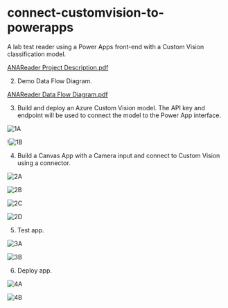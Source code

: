 # connect-customvision-to-powerapps
A lab test reader using a Power Apps front-end with a Custom Vision classification model.

[ANAReader Project Description.pdf](https://github.com/ermls/connect-customvision-to-powerapps/files/9559244/ANAReader.Project.Description.pdf)

2. Demo Data Flow Diagram.

[ANAReader Data Flow Diagram.pdf](https://github.com/ermls/connect-customvision-to-powerapps/files/9559245/ANAReader.Data.Flow.Diagram.pdf)

3. Build and deploy an Azure Custom Vision model. The API key and endpoint will be used to connect the model to
the Power App interface.

![1A](https://user-images.githubusercontent.com/83891373/189790785-13d08f94-9061-43c0-80c6-b44d789d1351.jpg)

!![1B](https://user-images.githubusercontent.com/83891373/189923139-968bc21f-59e5-44dd-b94b-d3ace36d3658.jpg)

4. Build a Canvas App with a Camera input and connect to Custom Vision using a connector.

![2A](https://user-images.githubusercontent.com/83891373/189790824-afd72950-3b9b-43de-83aa-c376c218e365.jpg)

![2B](https://user-images.githubusercontent.com/83891373/189790836-a5cee6c2-b668-4b2c-8bd1-316cc7d9ebef.jpg)

![2C](https://user-images.githubusercontent.com/83891373/189790844-b9e7f1f3-029d-45d1-aafe-eac49a9b0c2a.jpg)

![2D](https://user-images.githubusercontent.com/83891373/189790851-a7722dac-68a1-480d-ad53-e78a81b3211e.jpg)

5. Test app.

![3A](https://user-images.githubusercontent.com/83891373/189921755-aedc327c-cb41-46a5-be8b-8c2c5ecd97e4.jpg)

![3B](https://user-images.githubusercontent.com/83891373/189923297-1da9b757-be58-4ca3-9901-dc2707ebae86.jpg)

6. Deploy app.

![4A](https://user-images.githubusercontent.com/83891373/189991027-6111e09e-354b-4fa3-9654-ecd2b8c6dcf2.jpeg)

![4B](https://user-images.githubusercontent.com/83891373/189991033-3f7b1266-0da0-4fc9-b176-d222d702325a.jpeg)
